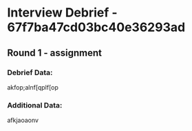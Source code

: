 
# Interview Debrief - 67f7ba47cd03bc40e36293ad

## Round 1 - assignment

### Debrief Data:
akfop;alnf[qplf[op

### Additional Data:
afkjaoaonv
  
